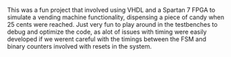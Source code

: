 This was a fun project that involved using VHDL and a Spartan 7 FPGA to simulate a vending machine functionality, dispensing a piece of candy when 25 cents were reached. 
Just very fun to play around in the testbenches to debug and optimize the code, as alot of issues with timing were easily developed if we werent careful with the timings between the FSM and binary counters involved with resets in the system.